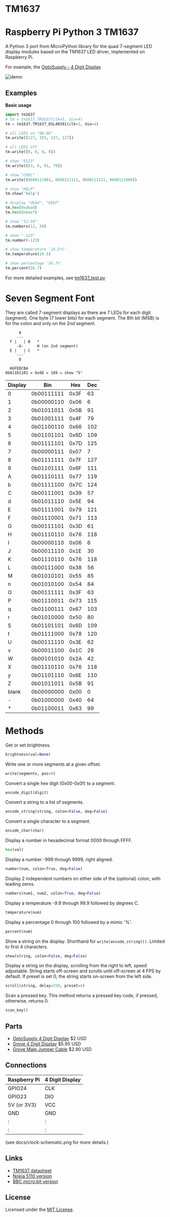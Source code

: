 # TM1637
# Raspberry Pi Python 3 TM1637

A Python 3 port from MicroPython library for the quad 7-segment LED display modules based on the TM1637 LED driver, implemented on Raspberry Pi.

For example, the [OptoSupply - 4 Digit Display](http://akizukidenshi.com/catalog/g/gI-09971/)

![demo](docs/raspberry_tm1637+osl40391.gif)

## Examples

**Basic usage**

```python
import tm1637
# tm = tm1637.TM1637(clk=5, dio=4)
tm = tm1637.TM1637_OSL40391(clk=5, dio=4)

# all LEDS on "88:88"
tm.write([127, 255, 127, 127])

# all LEDS off
tm.write([0, 0, 0, 0])

# show "0123"
tm.write([63, 6, 91, 79])

# show "COOL"
tm.write([0b00111001, 0b00111111, 0b00111111, 0b00111000])

# show "HELP"
tm.show('help')

# display "dEAd", "bEEF"
tm.hex(0xdead)
tm.hex(0xbeef)

# show "12:59"
tm.numbers(12, 59)

# show "-123"
tm.number(-123)

# show temperature '24.5*C'
tm.temperature(24.5)

# show percentage '56.7%'
tm.percent(56.7)
```

For more detailed examples, see [tm1637_test.py](tm1637_test.py)

# Seven Segment Font

They are called 7-segment displays as there are 7 LEDs for each digit (segment).
One byte (7 lower bits) for each segment. The 8th bit (MSB) is for the colon and only on the 2nd segment.

```
      A
     ---
  F |   | B   *
     -G-      H (on 2nd segment)
  E |   | C   *
     ---
      D

  HGFEDCBA
0b01101101 = 0x6D = 109 = show "5"
```

Display | Bin        | Hex  | Dec
------- | ---------- | ---- | ---
0       | 0b00111111 | 0x3F | 63
1       | 0b00000110 | 0x06 | 6
2       | 0b01011011 | 0x5B | 91
3       | 0b01001111 | 0x4F | 79
4       | 0b01100110 | 0x66 | 102
5       | 0b01101101 | 0x6D | 109
6       | 0b01111101 | 0x7D | 125
7       | 0b00000111 | 0x07 | 7
8       | 0b01111111 | 0x7F | 127
9       | 0b01101111 | 0x6F | 111
A       | 0b01110111 | 0x77 | 119
b       | 0b01111100 | 0x7C | 124
C       | 0b00111001 | 0x39 | 57
d       | 0b01011110 | 0x5E | 94
E       | 0b01111001 | 0x79 | 121
F       | 0b01110001 | 0x71 | 113
G       | 0b00111101 | 0x3D | 61
H       | 0b01110110 | 0x76 | 118
I       | 0b00000110 | 0x06 | 6
J       | 0b00011110 | 0x1E | 30
K       | 0b01110110 | 0x76 | 118
L       | 0b00111000 | 0x38 | 56
M       | 0b01010101 | 0x55 | 85
n       | 0b01010100 | 0x54 | 84
O       | 0b00111111 | 0x3F | 63
P       | 0b01110011 | 0x73 | 115
q       | 0b01100111 | 0x67 | 103
r       | 0b01010000 | 0x50 | 80
S       | 0b01101101 | 0x6D | 109
t       | 0b01111000 | 0x78 | 120
U       | 0b00111110 | 0x3E | 62
v       | 0b00011100 | 0x1C | 28
W       | 0b00101010 | 0x2A | 42
X       | 0b01110110 | 0x76 | 118
y       | 0b01101110 | 0x6E | 110
Z       | 0b01011011 | 0x5B | 91
blank   | 0b00000000 | 0x00 | 0
\-      | 0b01000000 | 0x40 | 64
\*      | 0b01100011 | 0x63 | 99

# Methods

Get or set brightness.
```python
brightness(val=None)
```

Write one or more segments at a given offset.
```python
write(segments, pos=0)
```

Convert a single hex digit (0x00-0x0f) to a segment.
```python
encode_digit(digit)
```

Convert a string to a list of segments.
```python
encode_string(string, colon=False, deg=False)
```

Convert a single character to a segment.
```python
encode_char(char)
```

Display a number in hexadecimal format 0000 through FFFF.
```python
hex(val)
```

Display a number -999 through 9999, right aligned.
```python
number(num, colon=True, deg=False)
```

Display 2 independent numbers on either side of the (optional) colon, with leading zeros.
```python
numbers(num1, num2, colon=True, deg=False)
```

Display a temperature -9.9 through 99.9 followed by degrees C.
```python
temperature(num)
```

Display a percentage 0 through 100 followed by a mimic '%'.
```python
percent(num)
```

Show a string on the display.
Shorthand for `write(encode_string())`.
Limited to first 4 characters.
```python
show(string, colon=False, deg=False)
```

Display a string on the display, scrolling from the right to left, speed adjustable.
String starts off-screen and scrolls until off-screen at 4 FPS by default. If preset is set 0, the string starts on-screen from the left side.
```python
scroll(string, delay=250, preset=4)
```

Scan a pressed key. This method returns a pressed key code, if pressed, otherwise, returns 0.
```python
scan_key()
```

## Parts

* [OptoSupply 4 Digit Display](http://www.optosupply.com/uppic/2016823196951.pdf) $2 USD
* [Grove 4 Digit Display](https://www.seeedstudio.com/grove-4digital-display-p-1198.html) $5.90 USD
* [Grove Male Jumper Cable](https://www.seeedstudio.com/Grove-4-pin-Male-Jumper-to-Grove-4-pin-Conversion-Cable-%285-PCs-per-Pack%29-p-1565.html) $2.90 USD

## Connections

Raspberry Pi  | 4 Digit Display
------------- | ---------------
GPIO24        | CLK
GPIO23        | DIO
5V (or 3V3)   | VCC
GND           | GND
 :            |  :
 :            |  :
   (see docs/clock-schematic.png for more details.)

## Links

* [TM1637 datasheet](http://www.titanmec.com/index.php/en/project/download/id/302.html)
* [Nokia 5110 version](https://github.com/mcauser/MicroPython-ESP8266-Nokia-5110-Quad-7-segment)
* [BBC micro:bit version](https://github.com/mcauser/microbit-tm1637)

## License

Licensed under the [MIT License](http://opensource.org/licenses/MIT).
